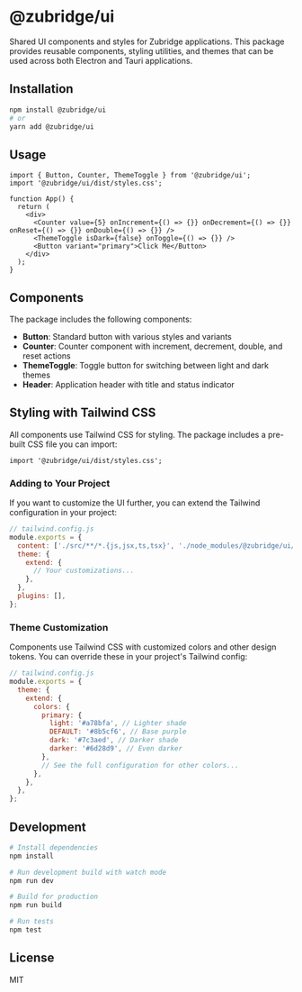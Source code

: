 # @zubridge/ui

Shared UI components and styles for Zubridge applications. This package provides reusable components, styling utilities, and themes that can be used across both Electron and Tauri applications.

## Installation

```bash
npm install @zubridge/ui
# or
yarn add @zubridge/ui
```

## Usage

```tsx
import { Button, Counter, ThemeToggle } from '@zubridge/ui';
import '@zubridge/ui/dist/styles.css';

function App() {
  return (
    <div>
      <Counter value={5} onIncrement={() => {}} onDecrement={() => {}} onReset={() => {}} onDouble={() => {}} />
      <ThemeToggle isDark={false} onToggle={() => {}} />
      <Button variant="primary">Click Me</Button>
    </div>
  );
}
```

## Components

The package includes the following components:

- **Button**: Standard button with various styles and variants
- **Counter**: Counter component with increment, decrement, double, and reset actions
- **ThemeToggle**: Toggle button for switching between light and dark themes
- **Header**: Application header with title and status indicator

## Styling with Tailwind CSS

All components use Tailwind CSS for styling. The package includes a pre-built CSS file you can import:

```tsx
import '@zubridge/ui/dist/styles.css';
```

### Adding to Your Project

If you want to customize the UI further, you can extend the Tailwind configuration in your project:

```js
// tailwind.config.js
module.exports = {
  content: ['./src/**/*.{js,jsx,ts,tsx}', './node_modules/@zubridge/ui/**/*.{js,jsx,ts,tsx}'],
  theme: {
    extend: {
      // Your customizations...
    },
  },
  plugins: [],
};
```

### Theme Customization

Components use Tailwind CSS with customized colors and other design tokens. You can override these in your project's Tailwind config:

```js
// tailwind.config.js
module.exports = {
  theme: {
    extend: {
      colors: {
        primary: {
          light: '#a78bfa', // Lighter shade
          DEFAULT: '#8b5cf6', // Base purple
          dark: '#7c3aed', // Darker shade
          darker: '#6d28d9', // Even darker
        },
        // See the full configuration for other colors...
      },
    },
  },
};
```

## Development

```bash
# Install dependencies
npm install

# Run development build with watch mode
npm run dev

# Build for production
npm run build

# Run tests
npm test
```

## License

MIT
